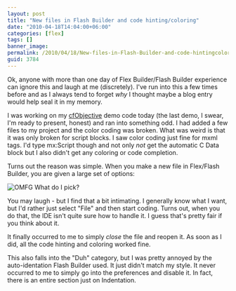 ```yaml
---
layout: post
title: "New files in Flash Builder and code hinting/coloring"
date: "2010-04-18T14:04:00+06:00"
categories: [flex]
tags: []
banner_image: 
permalink: /2010/04/18/New-files-in-Flash-Builder-and-code-hintingcoloring
guid: 3784
---
```


Ok, anyone with more than one day of Flex Builder/Flash Builder experience can ignore this and laugh at me (discretely). I've run into this a few times before and as I always tend to forget <i>why</i> I thought maybe a blog entry would help seal it in my memory.

I was working on my <a href="http://www.cfobjective.com">cfObjective</a> demo code today (the last demo, I swear, I'm ready to present, honest) and ran into something odd. I had added a few files to my project and the color coding was broken. What was weird is that it was only broken for script blocks. I saw color coding just fine for mxml tags. I'd type mx:Script though and not only <i>not</i> get the automatic C Data block but I also didn't get any coloring or code completion. 

Turns out the reason was simple. When you make a new file in Flex/Flash Builder, you are given a large set of options: 

<img src="https://static.raymondcamden.com/images/Screen shot 2010-04-18 at 12.45.09 PM.png" title="OMFG What do I pick?" />

You may laugh - but I find that a bit intimating. I generally know what I want, but I'd rather just select "File" and then start coding. Turns out, when you do that, the IDE isn't quite sure how to handle it. I guess that's pretty fair if you think about it. 

It finally occurred to me to simply <i>close</i> the file and reopen it. As soon as I did, all the code hinting and coloring worked fine. 

This also falls into the "Duh" category, but I was pretty annoyed by the auto-identation Flash Builder used. It just didn't match my style. It never occurred to me to simply go into the preferences and disable it. In fact, there is an entire section just on Indentation.